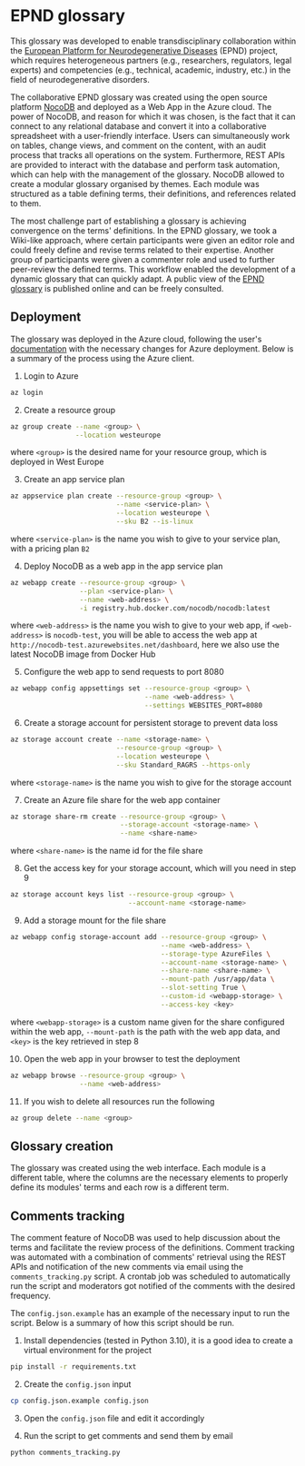 # EPND glossary

This glossary was developed to enable transdisciplinary collaboration 
within the [European Platform for Neurodegenerative Diseases](https://epnd.org)
(EPND) project, which requires heterogeneous partners (e.g., researchers, 
regulators, legal experts) and competencies (e.g., technical, academic,
industry, etc.) in the field of neurodegenerative disorders.

The collaborative EPND glossary was created using the open source platform 
[NocoDB](https://nocodb.com) and deployed as a Web App in the Azure cloud. 
The power of NocoDB, and reason for which it was chosen, is the fact that it 
can connect to any relational database and convert it into a collaborative 
spreadsheet with a user-friendly interface. Users can simultaneously work on 
tables, change views, and comment on the content, with an audit process 
that tracks all operations on the system. Furthermore, REST APIs are 
provided to interact with the database and perform task automation, which 
can help with the management of the glossary. NocoDB allowed to create a 
modular glossary organised by themes. Each module was structured as a table 
defining terms, their definitions, and references related to them.

The most challenge part of establishing a glossary is achieving convergence 
on the terms' definitions. In the EPND glossary, we took a Wiki-like approach, 
where certain participants were given an editor role and could freely define 
and revise terms related to their expertise. Another group of participants 
were given a commenter role and used to further peer-review the defined terms. 
This workflow enabled the development of a dynamic glossary that can quickly 
adapt. A public view of the [EPND glossary](https://epnd-glossary.azurewebsites.net/dashboard/#/base/c061cde8-1afa-45aa-bee8-3a689e9c518c) 
is published online and can be freely consulted.

## Deployment

The glossary was deployed in the Azure cloud, following the user's 
[documentation](https://docs.nocodb.com/getting-started/installation/) with 
the necessary changes for Azure deployment. Below is a summary of the process
using the Azure client.

1. Login to Azure
``` bash
az login
```

2. Create a resource group
``` bash
az group create --name <group> \
                --location westeurope
```
where `<group>` is the desired name for your resource group, which is deployed
in West Europe

3. Create an app service plan
``` bash
az appservice plan create --resource-group <group> \
                          --name <service-plan> \
                          --location westeurope \
                          --sku B2 --is-linux
```
where `<service-plan>` is the name you wish to give to your service plan, with a
pricing plan `B2`

4. Deploy NocoDB as a web app in the app service plan                          
``` bash
az webapp create --resource-group <group> \
                 --plan <service-plan> \
                 --name <web-address> \
                 -i registry.hub.docker.com/nocodb/nocodb:latest
```
where `<web-address>` is the name you wish to give to your web app, if
`<web-address>` is `nocodb-test`, you will be able to access the web app at
`http://nocodb-test.azurewebsites.net/dashboard`, here we also use the latest
NocoDB image from Docker Hub

5. Configure the web app to send requests to port 8080
``` bash
az webapp config appsettings set --resource-group <group> \
								 --name <web-address> \
								 --settings WEBSITES_PORT=8080
```

6. Create a storage account for persistent storage to prevent data loss
``` bash
az storage account create --name <storage-name> \
                          --resource-group <group> \
						  --location westeurope \
						  --sku Standard_RAGRS --https-only
```
where `<storage-name>` is the name you wish to give for the storage account

7. Create an Azure file share for the web app container
``` bash
az storage share-rm create --resource-group <group> \
	                       --storage-account <storage-name> \
						   --name <share-name>
```
where `<share-name>` is the name id for the file share

8. Get the access key for your storage account, which will you need in step 9
``` bash
az storage account keys list --resource-group <group> \
                             --account-name <storage-name>
```

9. Add a storage mount for the file share
``` bash
az webapp config storage-account add --resource-group <group> \
                                     --name <web-address> \
  								     --storage-type AzureFiles \
  								     --account-name <storage-name> \
  								     --share-name <share-name> \
  								     --mount-path /usr/app/data \
  								     --slot-setting True \
  								     --custom-id <webapp-storage> \
  								     --access-key <key>
```
where `<webapp-storage>` is a custom name given for the share configured within
the web app, `--mount-path` is the path with the web app data, and `<key>` is
the key retrieved in step 8

10. Open the web app in your browser to test the deployment
``` bash
az webapp browse --resource-group <group> \
                 --name <web-address>
```	

11. If you wish to delete all resources run the following
``` bash
az group delete --name <group>
```

## Glossary creation

The glossary was created using the web interface. Each module is a different 
table, where the columns are the necessary elements to properly define its 
modules' terms and each row is a different term.

## Comments tracking

The comment feature of NocoDB was used to help discussion about the terms and 
facilitate the review process of the definitions. Comment tracking was 
automated with a combination of comments' retrieval using the REST APIs and 
notification of the new comments via email using the `comments_tracking.py` 
script. A crontab job was scheduled to automatically run the script and 
moderators got notified of the comments with the desired frequency.

The `config.json.example` has an example of the necessary input to run the
script. Below is a summary of how this script should be run.

1. Install dependencies (tested in Python 3.10), it is a good idea to create a
   virtual environment for the project
``` bash
pip install -r requirements.txt
```

2. Create the `config.json` input
``` bash
cp config.json.example config.json
```

3. Open the `config.json` file and edit it accordingly

4. Run the script to get comments and send them by email
``` bash
python comments_tracking.py
```

